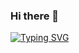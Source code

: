 ### Hi there 👋
[![Typing SVG](https://readme-typing-svg.herokuapp.com?color=%237755C3&size=45&width=2000&height=250&lines=Welcome,+I'm+in+the+process+of+discovering+something...;At+least+working+on+it)](https://git.io/typing-svg)

<!--
**MarianaGuez/MarianaGuez** is a ✨ _special_ ✨ repository because its `README.md` (this file) appears on your GitHub profile.

Here are some ideas to get you started:

- 🔭 I’m currently working on ...
- 🌱 I’m currently learning ...
- 👯 I’m looking to collaborate on ...
- 🤔 I’m looking for help with ...
- 💬 Ask me about ...
- 📫 How to reach me: ...
- 😄 Pronouns: ...
- ⚡ Fun fact: ...
-->

